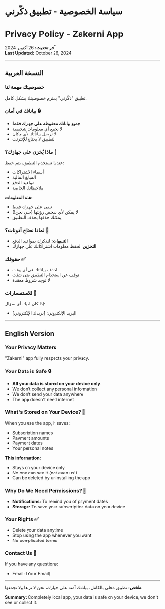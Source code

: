 # سياسة الخصوصية - تطبيق ذكّرني
# Privacy Policy - Zakerni App

**آخر تحديث:** 26 أكتوبر 2024  
**Last Updated:** October 26, 2024

---

## النسخة العربية

### خصوصيتك مهمة لنا

تطبيق "ذكّرني" يحترم خصوصيتك بشكل كامل.

### بياناتك في أمان 🔒

- **جميع بياناتك محفوظة على جهازك فقط**
- لا نجمع أي معلومات شخصية
- لا نرسل بياناتك لأي مكان
- التطبيق لا يحتاج للإنترنت

### ماذا يُخزن على جهازك؟ 📱

عندما تستخدم التطبيق، يتم حفظ:
- أسماء الاشتراكات
- المبالغ المالية
- مواعيد الدفع
- ملاحظاتك الخاصة

**هذه المعلومات:**
- تبقى على جهازك فقط
- لا يمكن لأي شخص رؤيتها (حتى نحن!)
- يمكنك حذفها بحذف التطبيق

### لماذا نحتاج أذونات؟ 🔔

- **التنبيهات:** لنذكرك بمواعيد الدفع
- **التخزين:** لحفظ معلومات اشتراكاتك على جهازك

### حقوقك ✅

- احذف بياناتك في أي وقت
- توقف عن استخدام التطبيق متى شئت
- لا توجد شروط معقدة

### للاستفسارات 📧

إذا كان لديك أي سؤال:
- البريد الإلكتروني: [بريدك الإلكتروني]

---

## English Version

### Your Privacy Matters

"Zakerni" app fully respects your privacy.

### Your Data is Safe 🔒

- **All your data is stored on your device only**
- We don't collect any personal information
- We don't send your data anywhere
- The app doesn't need internet

### What's Stored on Your Device? 📱

When you use the app, it saves:
- Subscription names
- Payment amounts
- Payment dates
- Your personal notes

**This information:**
- Stays on your device only
- No one can see it (not even us!)
- Can be deleted by uninstalling the app

### Why Do We Need Permissions? 🔔

- **Notifications:** To remind you of payment dates
- **Storage:** To save your subscription data on your device

### Your Rights ✅

- Delete your data anytime
- Stop using the app whenever you want
- No complicated terms

### Contact Us 📧

If you have any questions:
- Email: [Your Email]

---

**ملخص:** تطبيق محلي بالكامل، بياناتك آمنة على جهازك، نحن لا نراها ولا نجمعها.

**Summary:** Completely local app, your data is safe on your device, we don't see or collect it.
